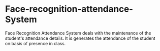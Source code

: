 # Face-recognition-attendance-System
 Face Recognition Attendance System deals with the maintenance of the student's attendance details. It is generates the attendance of the student on basis of presence in class.
